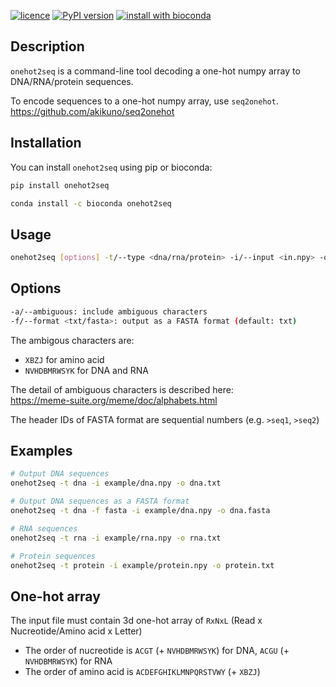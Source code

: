 [![licence](https://img.shields.io/badge/License-MIT-blue.svg?style=flat-square)](https://choosealicense.com/licenses/mit/)
[![PyPI version](https://img.shields.io/badge/Install%20with-PyPI-brightgreen.svg?style=flat-square)](https://pypi.org/project/onehot2seq/)
[![install with bioconda](https://img.shields.io/badge/Install%20with-Bioconda-brightgreen.svg?style=flat-square)](https://anaconda.org/bioconda/onehot2seq)

## Description

`onehot2seq` is a command-line tool decoding a one-hot numpy array to DNA/RNA/protein sequences.  

To encode sequences to a one-hot numpy array, use `seq2onehot`.  
https://github.com/akikuno/seq2onehot


## Installation

You can install `onehot2seq` using pip or bioconda:

```bash
pip install onehot2seq
```

```bash
conda install -c bioconda onehot2seq
```


## Usage

```bash
onehot2seq [options] -t/--type <dna/rna/protein> -i/--input <in.npy> -o/--output <out.txt/fasta>
```

## Options

```bash
-a/--ambiguous: include ambiguous characters
-f/--format <txt/fasta>: output as a FASTA format (default: txt)
```

The ambigous characters are:
- `XBZJ` for amino acid
- `NVHDBMRWSYK` for DNA and RNA

The detail of ambiguous characters is described here:  
https://meme-suite.org/meme/doc/alphabets.html


The header IDs of FASTA format are sequential numbers (e.g. `>seq1`, `>seq2`)


## Examples

```bash
# Output DNA sequences
onehot2seq -t dna -i example/dna.npy -o dna.txt

# Output DNA sequences as a FASTA format
onehot2seq -t dna -f fasta -i example/dna.npy -o dna.fasta

# RNA sequences
onehot2seq -t rna -i example/rna.npy -o rna.txt

# Protein sequences
onehot2seq -t protein -i example/protein.npy -o protein.txt
```

## One-hot array

The input file must contain 3d one-hot array of `RxNxL` (Read x Nucreotide/Amino acid x Letter)

- The order of nucreotide is `ACGT` (+ `NVHDBMRWSYK`) for DNA, `ACGU` (+ `NVHDBMRWSYK`) for RNA
- The order of amino acid is `ACDEFGHIKLMNPQRSTVWY` (+ `XBZJ`)
